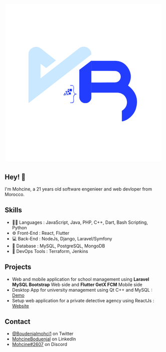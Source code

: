 <h1 align="center">
<img src="logo.png" alt="logo.png" border="0" /></h1>

## Hey! 👋
I'm Mohcine, a 21 years old software engenieer and web devloper from Morocco.

## Skills
- 👨‍💻 Languages : JavaScript, Java, PHP, C++, Dart, Bash Scripting, Python
- ⚙️ Front-End : React, Flutter
- 💻 Back-End : NodeJs, Django, Laravel/Symfony
- 💽 Database : MySQL, PostgreSQL, MongoDB
- 🔧 DevOps Tools : Terraform, Jenkins

## Projects

- Web and mobile application for school management using <b>Laravel MySQL Bootstrap</b> Web side and <b>Flutter GetX FCM</b> Mobile side
- Desktop App for university management using Qt C++ and MySQL : [Demo](https://www.youtube.com/watch?v=bhBHeGlVJ1c&t)
- Setup web application for a private detective agency using ReactJs : [Website](https://cameleon-security.com/)

## Contact
- [@Boudenjalmohci1](https://twitter.com/Boudenjalmohci1) on Twitter
- [MohcineBoduenjal](https://www.linkedin.com/in/mohcineboudenjal) on LinkedIn
- [Mohcine#2607](https://discord.com/invite/Mohcine#2607) on Discord
